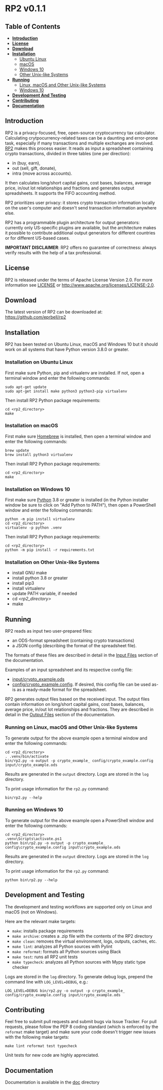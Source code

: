 # RP2 v0.1.1

## Table of Contents
* **[Introduction](#introduction)**
* **[License](#license)**
* **[Download](#download)**
* **[Installation](#installation)**
  * [Ubuntu Linux](#installation-on-ubuntu-linux)
  * [macOS](#installation-on-macos)
  * [Windows 10](#installation-on-windows-10)
  * [Other Unix-like Systems](#installation-on-other-unix-like-systems)
* **[Running](#running)**
  * [Linux, macOS and Other Unix-like Systems](#running-on-linux-macos-and-other-unix-like-systems)
  * [Windows 10](#running-on-windows-10)
* **[Development And Testing](#development-and-testing)**
* **[Contributing](#contributing)**
* **[Documentation](#documentation)**

## Introduction
RP2 is a privacy-focused, free, open-source cryptocurrency tax calculator. Calculating crytpocurrency-related taxes can be a daunting and error-prone task, especially if many transactions and multiple exchanges are involved. [RP2](https://github.com/eprbell/rp2) makes this process easier. It reads as input a spreadsheet containing crypto transactions, divided in three tables (one per direction):
* in (buy, earn),
* out (sell, gift, donate),
* intra (move across accounts).

It then calculates long/short capital gains, cost bases, balances, average price, in/out lot relationships and fractions and generates output spreadsheets. It supports the FIFO accounting method.

RP2 prioritizes user privacy: it stores crypto transaction information locally on the user's computer and doesn't send transaction information anywhere else.

RP2 has a programmable plugin architecture for output generators: currently only US-specific plugins are available, but the architecture makes it possible to contribute additional output generators for different countries or for different US-based cases.

**IMPORTANT DISCLAIMER**: RP2 offers no guarantee of correctness: always verify results with the help of a tax professional.

## License
RP2 is released under the terms of Apache License Version 2.0. For more information see [LICENSE](LICENSE) or http://www.apache.org/licenses/LICENSE-2.0.

## Download
The latest version of RP2 can be downloaded at: https://github.com/eprbell/rp2

## Installation
RP2 has been tested on Ubuntu Linux, macOS and Windows 10 but it should work on all systems that have Python version 3.8.0 or greater.

### Installation on Ubuntu Linux
First make sure Python, pip and virtualenv are installed. If not, open a terminal window and enter the following commands:
```
sudo apt-get update
sudo apt-get install make python3 python3-pip virtualenv
```

Then install RP2 Python package requirements:
```
cd <rp2_directory>
make
```
### Installation on macOS
First make sure [Homebrew](https://brew.sh) is installed, then open a terminal window and enter the following commands:
```
brew update
brew install python3 virtualenv
```

Then install RP2 Python package requirements:
```
cd <rp2_directory>
make
```
### Installation on Windows 10
First make sure [Python](https://python.org) 3.8 or greater is installed (in the Python installer window be sure to click on "Add Python to PATH"), then open a PowerShell window and enter the following commands:
```
python -m pip install virtualenv
cd <rp2_directory>
virtualenv -p python .venv
```

Then install RP2 Python package requirements:
```
cd <rp2_directory>
python -m pip install -r requirements.txt
```

### Installation on Other Unix-like Systems
* install GNU make
* install python 3.8 or greater
* install pip3
* install virtualenv
* update PATH variable, if needed
* cd _<rp2_directory>_
* make

## Running
RP2 reads as input two user-prepared files:
- an ODS-format spreadsheet (containing crypto transactions)
- a JSON config (describing the format of the spreadsheet file).

The formats of these files are described in detail in the [Input Files](doc/input_files.md) section of the documentation.

Examples of an input spreadsheet and its respective config file:
* [input/crypto_example.ods](input/crypto_example.ods)
* [config/crypto_example.config](config/crypto_example.config). If desired, this config file can be used as-is as a ready-made format for the spreadsheet.

RP2 generates output files based on the received input. The output files contain information on long/short capital gains, cost bases, balances, average price, in/out lot relationships and fractions. They are described in detail in the [Output Files](doc/output_files.md) section of the documentation.

### Running on Linux, macOS and Other Unix-like Systems

To generate output for the above example open a terminal window and enter the following commands:
  ```
  cd <rp2_directory>
  . .venv/bin/activate
  bin/rp2.py -o output -p crypto_example_ config/crypto_example.config input/crypto_example.ods
  ```
Results are generated in the `output` directory. Logs are stored in the `log` directory.

To print usage information for the `rp2.py` command:
  ```
  bin/rp2.py --help
  ```

### Running on Windows 10

To generate output for the above example open a PowerShell window and enter the following commands:
  ```
  cd <rp2_directory>
  .venv\Scripts\activate.ps1
  python bin\rp2.py -o output -p crypto_example_ config\crypto_example.config input\crypto_example.ods
  ```

Results are generated in the `output` directory. Logs are stored in the `log` directory.

To print usage information for the `rp2.py` command:
  ```
  python bin\rp2.py --help
  ```

## Development and Testing
The development and testing workflows are supported only on Linux and macOS (not on Windows).

Here are the relevant make targets:
* `make`: installs package requirements
* `make archive`: creates a .zip file with the contents of the RP2 directory
* `make clean`: removes the virtual environment, logs, outputs, caches, etc.
* `make lint`: analyzes all Python sources with Pylint
* `make reformat`: formats all Python sources using Black
* `make test`: runs all RP2 unit tests
* `make typecheck`: analyzes all Python sources with Mypy static type checker

Logs are stored in the `log` directory. To generate debug logs, prepend the command line with `LOG_LEVEL=DEBUG`, e.g.:
```
LOG_LEVEL=DEBUG bin/rp2.py -o output -p crypto_example_ config/crypto_example.config input/crypto_example.ods
```

## Contributing
Feel free to submit pull requests and submit bugs via Issue Tracker. For pull requests, please follow the PEP 8 coding standard (which is enforced by the `reformat` make target) and make sure your code doesn't trigger new issues with the following make targets:
```
make lint reformat test typecheck
```
Unit tests for new code are highly appreciated.

## Documentation
Documentation is available in the [doc](doc/README.md) directory
